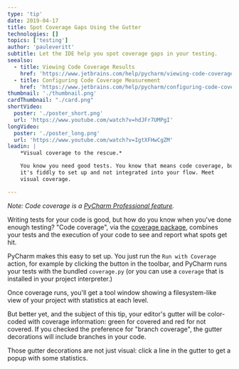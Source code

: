 ```yaml
---
type: 'tip'
date: 2019-04-17
title: Spot Coverage Gaps Using the Gutter
technologies: []
topics: ['testing']
author: 'pauleveritt'
subtitle: Let the IDE help you spot coverage gaps in your testing.
seealso:
  - title: Viewing Code Coverage Results
    href: 'https://www.jetbrains.com/help/pycharm/viewing-code-coverage-results.html'
  - title: Configuring Code Coverage Measurement
    href: 'https://www.jetbrains.com/help/pycharm/configuring-code-coverage-measurement.html'
thumbnail: './thumbnail.png'
cardThumbnail: "./card.png"
shortVideo:
  poster: './poster_short.png'
  url: 'https://www.youtube.com/watch?v=hdJFr7UMPgI'
longVideo:
  poster: './poster_long.png'
  url: 'https://www.youtube.com/watch?v=IgtXFHwCgZM'
leadin: |
    *Visual coverage to the rescue.*    

    You know you need good tests. You know that means code coverage, but 
    it's fiddly to set up and not integrated into your flow. Meet 
    visual coverage.

---
```


*Note: Code coverage is a 
[PyCharm Professional feature](https://www.jetbrains.com/pycharm/features/editions_comparison_matrix.html).*

Writing tests for your code is good, but how do you know when you've done 
enough testing? "Code coverage", via the 
[coverage package](https://pypi.org/project/coverage/), combines your tests 
and the execution of your code to see and report what spots get hit.

PyCharm makes this easy to set up. You just run the `Run with Coverage` action, 
for example by clicking the button in the toolbar, and PyCharm runs your tests 
with the bundled `coverage.py` (or you can use a `coverage` that is installed 
in your project interpreter.)

Once coverage runs, you'll get a tool window showing a filesystem-like view 
of your project with statistics at each level.

But better yet, and the subject of this tip, your editor's gutter will be 
color-coded with coverage information: green for covered and red for not 
covered. If you checked the preference for "branch coverage", the gutter 
decorations will include branches in your code.

Those gutter decorations are not just visual: click a line in the gutter 
to get a popup with some statistics.

